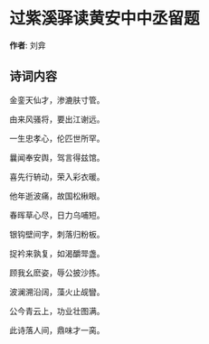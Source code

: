 # 过紫溪驿读黄安中中丞留题

**作者**: 刘弇

## 诗词内容

金銮天仙才，渗漉肤寸管。

由来风骚将，要出江谢远。

一生忠孝心，伦匹世所罕。

曩闻奉安舆，驾言得兹馆。

喜先行辀动，荣入彩衣暖。

他年逝波痛，故国松楸眼。

春晖草心尽，日力乌哺短。

银钩壁间字，刺落归粉板。

捉衿来孰复，如渴釂斝盏。

顾我幺麽姿，辱公披沙拣。

波澜溯沿阔，藻火止觇矕。

公今青云上，功业壮图满。

此诗落人间，鼎味才一脔。

